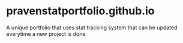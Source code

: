 # pravenstatportfolio.github.io
A unique portfolio that uses stat tracking system that can be updated everytime a new project is done
